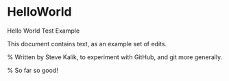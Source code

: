 # HelloWorld
Hello World Test Example

This document contains text, as an example set of edits.

% Written by Steve Kalik, to experiment with GitHub, and git more generally.

% So far so good!

